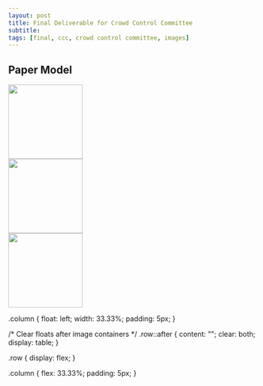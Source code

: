 ```yaml
---
layout: post
title: Final Deliverable for Crowd Control Committee
subtitle: 
tags: [final, ccc, crowd control committee, images]
---
```


## Paper Model

<div class="row">
  <div class="column">
    <img src="https://user-images.githubusercontent.com/90795393/160909179-26d7530e-ea1b-4dcf-8313-1b4bffa14f2e.JPG" alt="" width="150"/> 
  </div>
  <div class="column">
    <img src="https://user-images.githubusercontent.com/90795393/160909191-87b29674-8cda-4042-9d49-c60002365f08.JPG" alt="" width="150"/>
  </div>
  <div class="column">
    <img src="https://user-images.githubusercontent.com/90795393/160909201-ea371e4d-877f-479d-a31a-29f0a9a35e36.JPG" alt="" width="150"/>
  </div>
</div>

.column {
  float: left;
  width: 33.33%;
  padding: 5px;
}

/* Clear floats after image containers */
.row::after {
  content: "";
  clear: both;
  display: table;
}

.row {
  display: flex;
}

.column {
  flex: 33.33%;
  padding: 5px;
}






